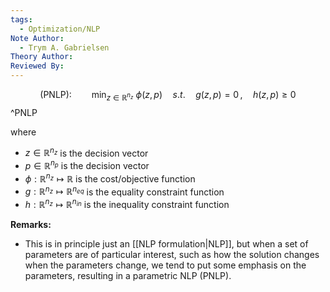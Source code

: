 ```yaml
---
tags:
  - Optimization/NLP
Note Author:
  - Trym A. Gabrielsen
Theory Author: 
Reviewed By:
---
```

$$\text{(PNLP):} \qquad  \min_{z\in\mathbb{R}^{n_z}} ~\phi(z,p)\quad s.t. \quad g(z,p) = 0\, , \quad h(z,p) \geq 0$$ ^PNLP


where
- $z\in \mathbb{R}^{n_z}$ is the decision vector
- $p\in \mathbb{R}^{n_p}$ is the decision vector
- $\phi:\mathbb{R}^{n_z}\mapsto\mathbb{R}$ is the cost/objective function
- $g:\mathbb{R}^{n_{z}}\mapsto\mathbb{R}^{n_{eq}}$ is the equality constraint function
- $h:\mathbb{R}^{n_{z}}\mapsto\mathbb{R}^{n_{in}}$ is the inequality constraint function

**Remarks:**
- This is in principle just an [[NLP formulation|NLP]], but when a set of parameters are of particular interest, such as how the solution changes when the parameters change, we tend to put some emphasis on the parameters, resulting in a parametric NLP (PNLP).
